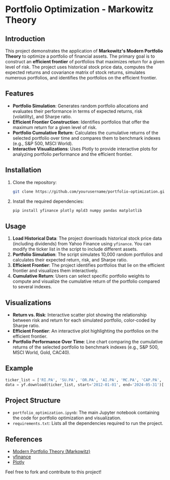 # Portfolio Optimization - Markowitz Theory

## Introduction

This project demonstrates the application of **Markowitz's Modern Portfolio Theory** to optimize a portfolio of financial assets. The primary goal is to construct an **efficient frontier** of portfolios that maximizes return for a given level of risk. The project uses historical stock price data, computes the expected returns and covariance matrix of stock returns, simulates numerous portfolios, and identifies the portfolios on the efficient frontier.

## Features

- **Portfolio Simulation**: Generates random portfolio allocations and evaluates their performance in terms of expected returns, risk (volatility), and Sharpe ratio.
- **Efficient Frontier Construction**: Identifies portfolios that offer the maximum return for a given level of risk.
- **Portfolio Cumulative Return**: Calculates the cumulative returns of the selected portfolio over time and compares them to benchmark indexes (e.g., S&P 500, MSCI World).
- **Interactive Visualizations**: Uses Plotly to provide interactive plots for analyzing portfolio performance and the efficient frontier.

## Installation

1. Clone the repository:
   ```bash
   git clone https://github.com/yourusername/portfolio-optimization.git
   ```
2. Install the required dependencies:
   ```bash
   pip install yfinance plotly mpld3 numpy pandas matplotlib
   ```

## Usage

1. **Load Historical Data**: The project downloads historical stock price data (including dividends) from Yahoo Finance using `yfinance`. You can modify the ticker list in the script to include different assets.
2. **Portfolio Simulation**: The script simulates 10,000 random portfolios and calculates their expected return, risk, and Sharpe ratio.
3. **Efficient Frontier**: The project identifies portfolios that lie on the efficient frontier and visualizes them interactively.
4. **Cumulative Return**: Users can select specific portfolio weights to compute and visualize the cumulative return of the portfolio compared to several indexes.

## Visualizations

- **Return vs. Risk**: Interactive scatter plot showing the relationship between risk and return for each simulated portfolio, color-coded by Sharpe ratio.
- **Efficient Frontier**: An interactive plot highlighting the portfolios on the efficient frontier.
- **Portfolio Performance Over Time**: Line chart comparing the cumulative returns of the selected portfolio to benchmark indexes (e.g., S&P 500, MSCI World, Gold, CAC40).

## Example

```python
ticker_list = ['RI.PA', 'SU.PA', 'OR.PA', 'AI.PA', 'MC.PA', 'CAP.PA', 'SW.PA', 'TTE.PA', 'GC=F', '^GSPC']
data = yf.download(ticker_list, start='2012-01-01', end='2024-05-31')['Close']
```

## Project Structure

- `portfolio_optimization.ipynb`: The main Jupyter notebook containing the code for portfolio optimization and visualization.
- `requirements.txt`: Lists all the dependencies required to run the project.

## References

- [Modern Portfolio Theory (Markowitz)](https://en.wikipedia.org/wiki/Modern_portfolio_theory)
- [yfinance](https://pypi.org/project/yfinance/)
- [Plotly](https://plotly.com/python/)

Feel free to fork and contribute to this project!